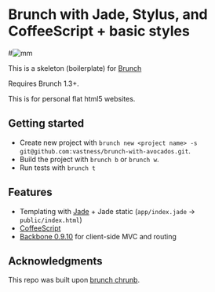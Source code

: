 # Brunch with Jade, Stylus, and CoffeeScript + basic styles

#![mm](http://25.media.tumblr.com/e4a938e8a3ae449f07551da942cf9ca8/tumblr_mijan7ff8O1qze9l7o1_500.jpg)

This is a skeleton (boilerplate) for [Brunch](http://brunch.io)

Requires Brunch 1.3+.

This is for personal flat html5 websites. 

## Getting started
* Create new project with `brunch new <project name> -s git@github.com:vastness/brunch-with-avocados.git`.
* Build the project with `brunch b` or `brunch w`.
* Run tests with `brunch t`

## Features
* Templating with [Jade](http://jade-lang.com) + Jade static (`app/index.jade` -> `public/index.html`)
* [CoffeeScript](http://coffeescript.org)
* [Backbone 0.9.10](http://backbonejs.org) for client-side MVC and routing

## Acknowledgments

This repo was built upon [brunch chrunb](git://github.com/tUrG0n/brunch-chrunb.git).
